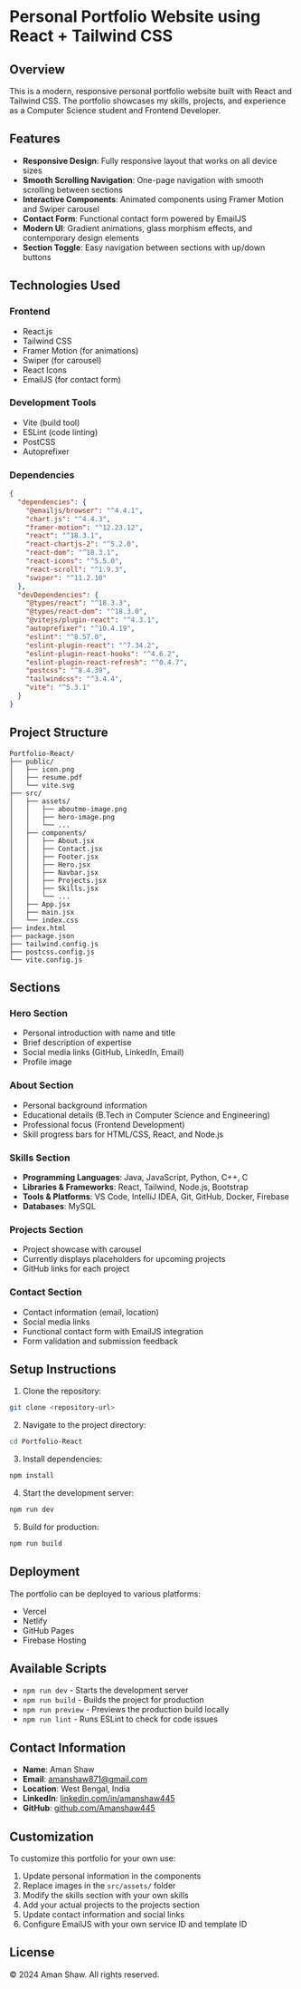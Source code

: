 # Personal Portfolio Website using React + Tailwind CSS

## Overview

This is a modern, responsive personal portfolio website built with React and Tailwind CSS. The portfolio showcases my skills, projects, and experience as a Computer Science student and Frontend Developer.

## Features

- **Responsive Design**: Fully responsive layout that works on all device sizes
- **Smooth Scrolling Navigation**: One-page navigation with smooth scrolling between sections
- **Interactive Components**: Animated components using Framer Motion and Swiper carousel
- **Contact Form**: Functional contact form powered by EmailJS
- **Modern UI**: Gradient animations, glass morphism effects, and contemporary design elements
- **Section Toggle**: Easy navigation between sections with up/down buttons

## Technologies Used

### Frontend
- React.js
- Tailwind CSS
- Framer Motion (for animations)
- Swiper (for carousel)
- React Icons
- EmailJS (for contact form)

### Development Tools
- Vite (build tool)
- ESLint (code linting)
- PostCSS
- Autoprefixer

### Dependencies
```json
{
  "dependencies": {
    "@emailjs/browser": "^4.4.1",
    "chart.js": "^4.4.3",
    "framer-motion": "^12.23.12",
    "react": "^18.3.1",
    "react-chartjs-2": "^5.2.0",
    "react-dom": "^18.3.1",
    "react-icons": "^5.5.0",
    "react-scroll": "^1.9.3",
    "swiper": "^11.2.10"
  },
  "devDependencies": {
    "@types/react": "^18.3.3",
    "@types/react-dom": "^18.3.0",
    "@vitejs/plugin-react": "^4.3.1",
    "autoprefixer": "^10.4.19",
    "eslint": "^8.57.0",
    "eslint-plugin-react": "^7.34.2",
    "eslint-plugin-react-hooks": "^4.6.2",
    "eslint-plugin-react-refresh": "^0.4.7",
    "postcss": "^8.4.39",
    "tailwindcss": "^3.4.4",
    "vite": "^5.3.1"
  }
}
```

## Project Structure

```
Portfolio-React/
├── public/
│   ├── icon.png
│   ├── resume.pdf
│   └── vite.svg
├── src/
│   ├── assets/
│   │   ├── aboutme-image.png
│   │   ├── hero-image.png
│   │   └── ...
│   ├── components/
│   │   ├── About.jsx
│   │   ├── Contact.jsx
│   │   ├── Footer.jsx
│   │   ├── Hero.jsx
│   │   ├── Navbar.jsx
│   │   ├── Projects.jsx
│   │   ├── Skills.jsx
│   │   └── ...
│   ├── App.jsx
│   ├── main.jsx
│   └── index.css
├── index.html
├── package.json
├── tailwind.config.js
├── postcss.config.js
└── vite.config.js
```

## Sections

### Hero Section
- Personal introduction with name and title
- Brief description of expertise
- Social media links (GitHub, LinkedIn, Email)
- Profile image

### About Section
- Personal background information
- Educational details (B.Tech in Computer Science and Engineering)
- Professional focus (Frontend Development)
- Skill progress bars for HTML/CSS, React, and Node.js

### Skills Section
- **Programming Languages**: Java, JavaScript, Python, C++, C
- **Libraries & Frameworks**: React, Tailwind, Node.js, Bootstrap
- **Tools & Platforms**: VS Code, IntelliJ IDEA, Git, GitHub, Docker, Firebase
- **Databases**: MySQL

### Projects Section
- Project showcase with carousel
- Currently displays placeholders for upcoming projects
- GitHub links for each project

### Contact Section
- Contact information (email, location)
- Social media links
- Functional contact form with EmailJS integration
- Form validation and submission feedback

## Setup Instructions

1. Clone the repository:
```bash
git clone <repository-url>
```

2. Navigate to the project directory:
```bash
cd Portfolio-React
```

3. Install dependencies:
```bash
npm install
```

4. Start the development server:
```bash
npm run dev
```

5. Build for production:
```bash
npm run build
```

## Deployment

The portfolio can be deployed to various platforms:
- Vercel
- Netlify
- GitHub Pages
- Firebase Hosting

## Available Scripts

- `npm run dev` - Starts the development server
- `npm run build` - Builds the project for production
- `npm run preview` - Previews the production build locally
- `npm run lint` - Runs ESLint to check for code issues

## Contact Information

- **Name**: Aman Shaw
- **Email**: amanshaw871@gmail.com
- **Location**: West Bengal, India
- **LinkedIn**: [linkedin.com/in/amanshaw445](https://linkedin.com/in/amanshaw445)
- **GitHub**: [github.com/Amanshaw445](https://github.com/Amanshaw445)

## Customization

To customize this portfolio for your own use:

1. Update personal information in the components
2. Replace images in the `src/assets/` folder
3. Modify the skills section with your own skills
4. Add your actual projects to the projects section
5. Update contact information and social links
6. Configure EmailJS with your own service ID and template ID

## License

© 2024 Aman Shaw. All rights reserved.

